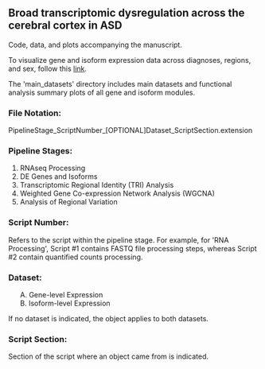 ## Broad transcriptomic dysregulation across the cerebral cortex in ASD

Code, data, and plots accompanying the manuscript.

To visualize gene and isoform expression data across diagnoses, regions, and sex, follow this [link](https://gkale15.shinyapps.io/apphosted/).

The 'main_datasets' directory includes main datasets and functional analysis summary plots of all gene and isoform modules.

### File Notation:

PipelineStage_ScriptNumber_[OPTIONAL]Dataset_ScriptSection.extension

### Pipeline Stages:

01) RNAseq Processing
02) DE Genes and Isoforms
03) Transcriptomic Regional Identity (TRI) Analysis
04) Weighted Gene Co-expression Network Analysis (WGCNA)
05) Analysis of Regional Variation

### Script Number:

Refers to the script within the pipeline stage. For example, for 'RNA Processing', Script #1 contains FASTQ file processing steps, whereas Script #2 contain quantified counts processing.

### Dataset:
<ol>
A. Gene-level Expression<br />
B. Isoform-level Expression
</ol>
  
If no dataset is indicated, the object applies to both datasets.

### Script Section:

Section of the script where an object came from is indicated.


